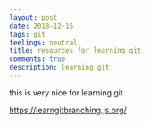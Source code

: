 ```yaml
---
layout: post
date: 2018-12-15
tags: git
feelings: neutral
title: resources for learning git
comments: true
description: learning git
---
```



this is very nice for learning git


https://learngitbranching.js.org/
